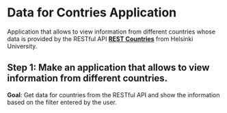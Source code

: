 # Data for Contries Application

Application that allows to view information from different countries whose data is provided by the RESTful API [**REST Countries**](https://studies.cs.helsinki.fi/restcountries/) from Helsinki University.

## Step 1: Make an application that allows to view information from different countries.

**Goal**: Get data for countries from the RESTful API and show the information based on the filter entered by the user.